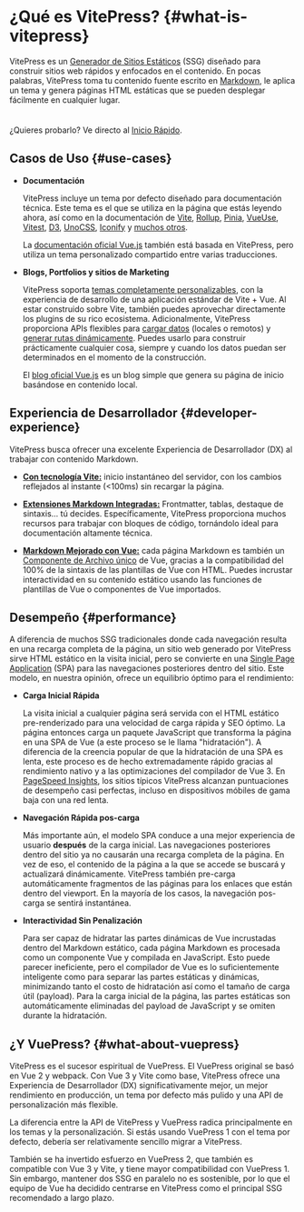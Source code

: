 # ¿Qué es VitePress? {#what-is-vitepress}

VitePress es un [Generador de Sitios Estáticos](https://en.wikipedia.org/wiki/Static_site_generator) (SSG) diseñado para construir sitios web rápidos y enfocados en el contenido. En pocas palabras, VitePress toma tu contenido fuente escrito en [Markdown](https://en.wikipedia.org/wiki/Markdown), le aplica un tema y genera páginas HTML estáticas que se pueden desplegar fácilmente en cualquier lugar.

<div class="tip custom-block" style="padding-top: 8px">
  
¿Quieres probarlo? Ve directo al [Inicio Rápido](./getting-started).

</div>

## Casos de Uso {#use-cases}

- **Documentación**

  VitePress incluye un tema por defecto diseñado para documentación técnica. Este tema es el que se utiliza en la página que estás leyendo ahora, así como en la documentación de [Vite](https://vitejs.dev/), [Rollup](https://rollupjs.org/), [Pinia](https://pinia.vuejs.org/), [VueUse](https://vueuse.org/), [Vitest](https://vitest.dev/), [D3](https://d3js.org/), [UnoCSS](https://unocss.dev/), [Iconify](https://iconify.design/) y [muchos otros](https://github.com/search?q=/"vitepress":+/+language:json&type=code).

  La [documentación oficial Vue.js](https://vuejs.org/) también está basada en VitePress, pero utiliza un tema personalizado compartido entre varias traducciones.

- **Blogs, Portfolios y sitios de Marketing**

  VitePress soporta [temas completamente personalizables](./custom-theme), con la experiencia de desarrollo de una aplicación estándar de Vite + Vue. Al estar construido sobre Vite, también puedes aprovechar directamente los plugins de su rico ecosistema. Adicionalmente, VitePress proporciona APIs flexibles para [cargar datos](./data-loading) (locales o remotos) y [generar rutas dinámicamente](./routing#dynamic-routes). Puedes usarlo para construir prácticamente cualquier cosa, siempre y cuando los datos puedan ser determinados en el momento de la construcción.

  El [blog oficial Vue.js](https://blog.vuejs.org/) es un blog simple que genera su página de inicio basándose en contenido local.

## Experiencia de Desarrollador {#developer-experience}

VitePress busca ofrecer una excelente Experiencia de Desarrollador (DX) al trabajar con contenido Markdown.

- **[Con tecnología Vite:](https://vitejs.dev/)** inicio instantáneo del servidor, con los cambios reflejados al instante (<100ms) sin recargar la página.

- **[Extensiones Markdown Integradas:](./markdown)** Frontmatter, tablas, destaque de sintaxis... tú decides. Específicamente, VitePress proporciona muchos recursos para trabajar con bloques de código, tornándolo ideal para documentación altamente técnica.

- **[Markdown Mejorado con Vue:](./using-vue)** cada página Markdown es también un [Componente de Archivo único](https://vuejs.org/guide/scaling-up/sfc.html) de Vue, gracias a la compatibilidad del 100% de la sintaxis de las plantillas de Vue con HTML.  Puedes incrustar interactividad en su contenido estático usando las funciones de plantillas de Vue o componentes de Vue importados.

## Desempeño {#performance}

A diferencia de muchos SSG tradicionales donde cada navegación resulta en una recarga completa de la página, un sitio web generado por VitePress sirve HTML estático en la visita inicial, pero se convierte en una [Single Page Application](https://en.wikipedia.org/wiki/Single-page_application) (SPA) para las navegaciones posteriores dentro del sitio. Este modelo, en nuestra opinión, ofrece un equilibrio óptimo para el rendimiento:

- **Carga Inicial Rápida**

  La visita inicial a cualquier página será servida con el HTML estático pre-renderizado para una velocidad de carga rápida y SEO óptimo. La página entonces carga un paquete JavaScript que transforma la página en una SPA de Vue (a este proceso se le llama "hidratación"). A diferencia de la creencia popular de que la hidratación de una SPA es lenta, este proceso es de hecho extremadamente rápido gracias al rendimiento nativo y a las optimizaciones del compilador de Vue 3. En [PageSpeed Insights](https://pagespeed.web.dev/report?url=https%3A%2F%2Fvitepress.dev%2F), los sitios típicos VitePress alcanzan puntuaciones de desempeño casi perfectas, incluso en dispositivos móbiles de gama baja con una red lenta.

- **Navegación Rápida pos-carga**

  Más importante aún, el modelo SPA conduce a una mejor experiencia de usuario **después** de la carga inicial. Las navegaciones posteriores dentro del sitio ya no causarán una recarga completa de la página. En vez de eso, el contenido de la página a la que se accede se buscará y actualizará dinámicamente. VitePress también pre-carga automáticamente fragmentos de las páginas para los enlaces que están dentro del viewport. En la mayoría de los casos, la navegación pos-carga se sentirá instantánea.

- **Interactividad Sin Penalización**

  Para ser capaz de hidratar las partes dinámicas de Vue incrustadas dentro del Markdown estático, cada página Markdown es procesada como un componente Vue y compilada en JavaScript. Esto puede parecer ineficiente, pero el compilador de Vue es lo suficientemente inteligente como para separar las partes estáticas y dinámicas, minimizando tanto el costo de hidratación así como el tamaño de carga útil (payload). Para la carga inicial de la página, las partes estáticas son automáticamente eliminadas del payload de JavaScript y se omiten durante la hidratación.

## ¿Y VuePress? {#what-about-vuepress}

VitePress es el sucesor espiritual de VuePress. El VuePress original se basó en Vue 2 y webpack. Con Vue 3 y Vite como base, VitePress ofrece una Experiencia de Desarrollador (DX) significativamente mejor, un mejor rendimiento en producción, un tema por defecto más pulido y una API de personalización más flexible.

La diferencia entre la API de VitePress y VuePress radica principalmente en los temas y la personalización. Si estás usando VuePress 1 con el tema por defecto, debería ser relativamente sencillo migrar a VitePress.

También se ha invertido esfuerzo en VuePress 2, que también es compatible con Vue 3 y Vite, y tiene mayor compatibilidad con VuePress 1. Sin embargo, mantener dos SSG en paralelo no es sostenible, por lo que el equipo de Vue ha decidido centrarse en VitePress como el principal SSG recomendado a largo plazo.
